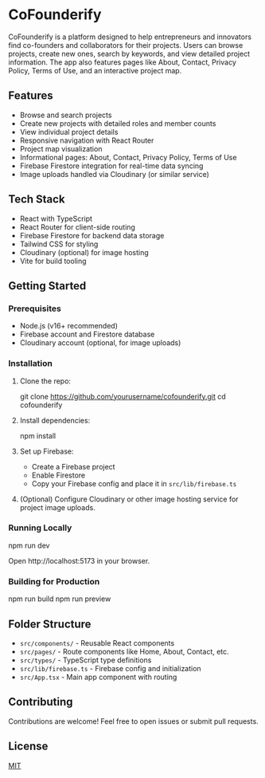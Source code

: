# CoFounderify

CoFounderify is a platform designed to help entrepreneurs and innovators find co-founders and collaborators for their projects. Users can browse projects, create new ones, search by keywords, and view detailed project information. The app also features pages like About, Contact, Privacy Policy, Terms of Use, and an interactive project map.

## Features

- Browse and search projects  
- Create new projects with detailed roles and member counts  
- View individual project details  
- Responsive navigation with React Router  
- Project map visualization  
- Informational pages: About, Contact, Privacy Policy, Terms of Use  
- Firebase Firestore integration for real-time data syncing  
- Image uploads handled via Cloudinary (or similar service)  

## Tech Stack

- React with TypeScript  
- React Router for client-side routing  
- Firebase Firestore for backend data storage  
- Tailwind CSS for styling  
- Cloudinary (optional) for image hosting  
- Vite for build tooling  

## Getting Started

### Prerequisites

- Node.js (v16+ recommended)  
- Firebase account and Firestore database  
- Cloudinary account (optional, for image uploads)  

### Installation

1. Clone the repo:

   git clone https://github.com/yourusername/cofounderify.git
   cd cofounderify

2. Install dependencies:

   npm install

3. Set up Firebase:

   - Create a Firebase project  
   - Enable Firestore  
   - Copy your Firebase config and place it in `src/lib/firebase.ts`  

4. (Optional) Configure Cloudinary or other image hosting service for project image uploads.

### Running Locally

npm run dev

Open http://localhost:5173 in your browser.

### Building for Production

npm run build
npm run preview

## Folder Structure

- `src/components/` - Reusable React components  
- `src/pages/` - Route components like Home, About, Contact, etc.  
- `src/types/` - TypeScript type definitions  
- `src/lib/firebase.ts` - Firebase config and initialization  
- `src/App.tsx` - Main app component with routing  

## Contributing

Contributions are welcome! Feel free to open issues or submit pull requests.

## License

[MIT](LICENSE)
